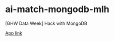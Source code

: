 # ai-match-mongodb-mlh
[GHW Data Week] Hack with MongoDB 

[App link](https://match-mongo-mlh-alex.streamlit.app/)

